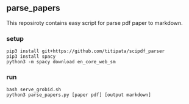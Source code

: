 ## parse_papers

This reposiroty contains easy script for parse pdf paper to markdown.

### setup

```shell
pip3 install git+https://github.com/titipata/scipdf_parser
pip3 install spacy
python3 -m spacy download en_core_web_sm
```


### run

```shell
bash serve_grobid.sh
python3 parse_papers.py [paper pdf] [output markdown]
```

